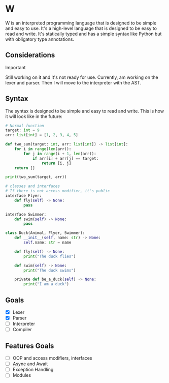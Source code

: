 # W

W is an interpreted programming language that is designed to be simple and easy to use. It's a high-level language that is designed to be easy to read and write. It's statically typed and has a simple syntax like Python but with obligatory type annotations.

## Considerations

> [!IMPORTANT]
> Still working on it and it's not ready for use.
> Currently, am working on the lexer and parser. Then I will move to the interpreter with the AST.

## Syntax

The syntax is designed to be simple and easy to read and write. This is how it will look like in the future:

```python
# Normal function
target: int = 9
arr: list[int] = [1, 2, 3, 4, 5]

def two_sum(target: int, arr: list[int]) -> list[int]:
    for i in range(len(arr)):
        for j in range(i + 1, len(arr)):
            if arr[i] + arr[j] == target:
                return [i, j]
    return []

print(two_sum(target, arr))

# classes and interfaces
# If there is not access modifier, it's public
interface Flyer:
    def fly(self) -> None:
        pass

interface Swimmer:
    def swim(self) -> None:
        pass

class Duck(Animal, Flyer, Swimmer):
    def __init__(self, name: str) -> None:
        self.name: str = name

    def fly(self) -> None:
        print("The duck flies")

    def swim(self) -> None:
        print("The duck swims")

    private def be_a_duck(self) -> None:
        print("I am a duck")

```

## Goals

-   [x] Lexer
-   [x] Parser
-   [ ] Interpreter
-   [ ] Compiler

## Features Goals

-   [ ] OOP and access modifiers, interfaces
-   [ ] Async and Await
-   [ ] Exception Handling
-   [ ] Modules
